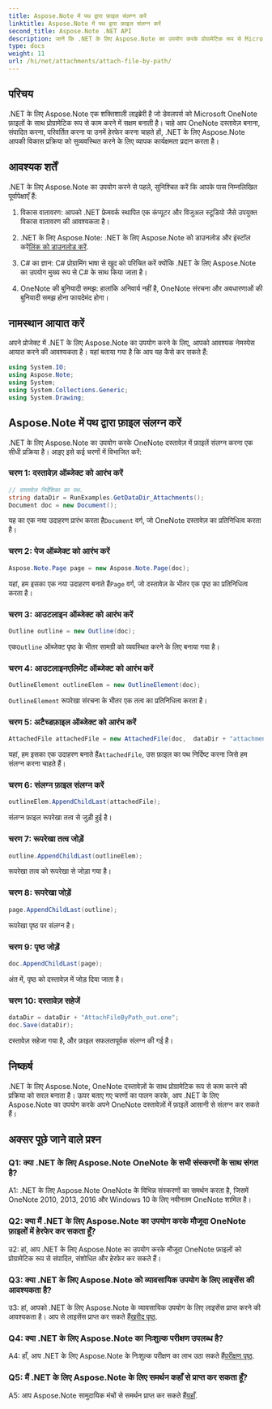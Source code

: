 ```yaml
---
title: Aspose.Note में पथ द्वारा फ़ाइल संलग्न करें
linktitle: Aspose.Note में पथ द्वारा फ़ाइल संलग्न करें
second_title: Aspose.Note .NET API
description: जानें कि .NET के लिए Aspose.Note का उपयोग करके प्रोग्रामेटिक रूप से Microsoft OneNote दस्तावेज़ों में फ़ाइलें कैसे संलग्न करें। इस व्यापक ट्यूटोरियल के साथ अपनी विकास प्रक्रिया को सरल बनाएं।
type: docs
weight: 11
url: /hi/net/attachments/attach-file-by-path/
---
```

## परिचय

.NET के लिए Aspose.Note एक शक्तिशाली लाइब्रेरी है जो डेवलपर्स को Microsoft OneNote फ़ाइलों के साथ प्रोग्रामेटिक रूप से काम करने में सक्षम बनाती है। चाहे आप OneNote दस्तावेज़ बनाना, संपादित करना, परिवर्तित करना या उनमें हेरफेर करना चाहते हों, .NET के लिए Aspose.Note आपकी विकास प्रक्रिया को सुव्यवस्थित करने के लिए व्यापक कार्यक्षमता प्रदान करता है।

## आवश्यक शर्तें

.NET के लिए Aspose.Note का उपयोग करने से पहले, सुनिश्चित करें कि आपके पास निम्नलिखित पूर्वापेक्षाएँ हैं:

1. विकास वातावरण: आपको .NET फ्रेमवर्क स्थापित एक कंप्यूटर और विजुअल स्टूडियो जैसे उपयुक्त विकास वातावरण की आवश्यकता है।

2.  .NET के लिए Aspose.Note: .NET के लिए Aspose.Note को डाउनलोड और इंस्टॉल करें[लिंक को डाउनलोड करें](https://releases.aspose.com/note/net/).

3. C# का ज्ञान: C# प्रोग्रामिंग भाषा से खुद को परिचित करें क्योंकि .NET के लिए Aspose.Note का उपयोग मुख्य रूप से C# के साथ किया जाता है।

4. OneNote की बुनियादी समझ: हालांकि अनिवार्य नहीं है, OneNote संरचना और अवधारणाओं की बुनियादी समझ होना फायदेमंद होगा।

## नामस्थान आयात करें

अपने प्रोजेक्ट में .NET के लिए Aspose.Note का उपयोग करने के लिए, आपको आवश्यक नेमस्पेस आयात करने की आवश्यकता है। यहां बताया गया है कि आप यह कैसे कर सकते हैं:

```csharp
using System.IO;
using Aspose.Note;
using System;
using System.Collections.Generic;
using System.Drawing;
```

## Aspose.Note में पथ द्वारा फ़ाइल संलग्न करें

.NET के लिए Aspose.Note का उपयोग करके OneNote दस्तावेज़ में फ़ाइलें संलग्न करना एक सीधी प्रक्रिया है। आइए इसे कई चरणों में विभाजित करें:

### चरण 1: दस्तावेज़ ऑब्जेक्ट को आरंभ करें

```csharp
// दस्तावेज़ निर्देशिका का पथ.
string dataDir = RunExamples.GetDataDir_Attachments();
Document doc = new Document();
```

 यह का एक नया उदाहरण प्रारंभ करता है`Document` वर्ग, जो OneNote दस्तावेज़ का प्रतिनिधित्व करता है।

### चरण 2: पेज ऑब्जेक्ट को आरंभ करें

```csharp
Aspose.Note.Page page = new Aspose.Note.Page(doc);
```

 यहां, हम इसका एक नया उदाहरण बनाते हैं`Page` वर्ग, जो दस्तावेज़ के भीतर एक पृष्ठ का प्रतिनिधित्व करता है।

### चरण 3: आउटलाइन ऑब्जेक्ट को आरंभ करें

```csharp
Outline outline = new Outline(doc);
```

 एक`Outline` ऑब्जेक्ट पृष्ठ के भीतर सामग्री को व्यवस्थित करने के लिए बनाया गया है।

### चरण 4: आउटलाइनएलिमेंट ऑब्जेक्ट को आरंभ करें

```csharp
OutlineElement outlineElem = new OutlineElement(doc);
```

`OutlineElement` रूपरेखा संरचना के भीतर एक तत्व का प्रतिनिधित्व करता है।

### चरण 5: अटैच्डफ़ाइल ऑब्जेक्ट को आरंभ करें

```csharp
AttachedFile attachedFile = new AttachedFile(doc,  dataDir + "attachment.txt");
```

 यहां, हम इसका एक उदाहरण बनाते हैं`AttachedFile`, उस फ़ाइल का पथ निर्दिष्ट करना जिसे हम संलग्न करना चाहते हैं।

### चरण 6: संलग्न फ़ाइल संलग्न करें

```csharp
outlineElem.AppendChildLast(attachedFile);
```

संलग्न फ़ाइल रूपरेखा तत्व से जुड़ी हुई है।

### चरण 7: रूपरेखा तत्व जोड़ें

```csharp
outline.AppendChildLast(outlineElem);
```

रूपरेखा तत्व को रूपरेखा से जोड़ा गया है।

### चरण 8: रूपरेखा जोड़ें

```csharp
page.AppendChildLast(outline);
```

रूपरेखा पृष्ठ पर संलग्न है।

### चरण 9: पृष्ठ जोड़ें

```csharp
doc.AppendChildLast(page);
```

अंत में, पृष्ठ को दस्तावेज़ में जोड़ दिया जाता है।

### चरण 10: दस्तावेज़ सहेजें

```csharp
dataDir = dataDir + "AttachFileByPath_out.one";
doc.Save(dataDir);
```

दस्तावेज़ सहेजा गया है, और फ़ाइल सफलतापूर्वक संलग्न की गई है।

## निष्कर्ष

.NET के लिए Aspose.Note, OneNote दस्तावेज़ों के साथ प्रोग्रामेटिक रूप से काम करने की प्रक्रिया को सरल बनाता है। ऊपर बताए गए चरणों का पालन करके, आप .NET के लिए Aspose.Note का उपयोग करके अपने OneNote दस्तावेज़ों में फ़ाइलें आसानी से संलग्न कर सकते हैं।

## अक्सर पूछे जाने वाले प्रश्न

### Q1: क्या .NET के लिए Aspose.Note OneNote के सभी संस्करणों के साथ संगत है?

A1: .NET के लिए Aspose.Note OneNote के विभिन्न संस्करणों का समर्थन करता है, जिसमें OneNote 2010, 2013, 2016 और Windows 10 के लिए नवीनतम OneNote शामिल है।

### Q2: क्या मैं .NET के लिए Aspose.Note का उपयोग करके मौजूदा OneNote फ़ाइलों में हेरफेर कर सकता हूँ?

उ2: हां, आप .NET के लिए Aspose.Note का उपयोग करके मौजूदा OneNote फ़ाइलों को प्रोग्रामेटिक रूप से संपादित, संशोधित और हेरफेर कर सकते हैं।

### Q3: क्या .NET के लिए Aspose.Note को व्यावसायिक उपयोग के लिए लाइसेंस की आवश्यकता है?

 उ3: हां, आपको .NET के लिए Aspose.Note के व्यावसायिक उपयोग के लिए लाइसेंस प्राप्त करने की आवश्यकता है। आप से लाइसेंस प्राप्त कर सकते हैं[खरीद पृष्ठ](https://purchase.aspose.com/buy).

### Q4: क्या .NET के लिए Aspose.Note का निःशुल्क परीक्षण उपलब्ध है?

 A4: हाँ, आप .NET के लिए Aspose.Note के निःशुल्क परीक्षण का लाभ उठा सकते हैं[परीक्षण पृष्ठ](https://releases.aspose.com/).

### Q5: मैं .NET के लिए Aspose.Note के लिए समर्थन कहाँ से प्राप्त कर सकता हूँ?

 A5: आप Aspose.Note सामुदायिक मंचों से समर्थन प्राप्त कर सकते हैं[यहाँ](https://forum.aspose.com/c/note/28).